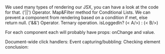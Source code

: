 We used many types of rendering our JSX, you can have a look at the code for that.
('||') Operator.
Map&Filter method for Conditional Lists.
We can prevent a component from rendering based on a condition if met, else return null.
('&&') Operator.
Ternary operation. isLoggedIn? (< A/>) : (< B/>)

For each component each will probably have props: onChange and value.
 
 Document-wide click handlers:
 Event capturing/bubbling:
 Checking element conclusion: